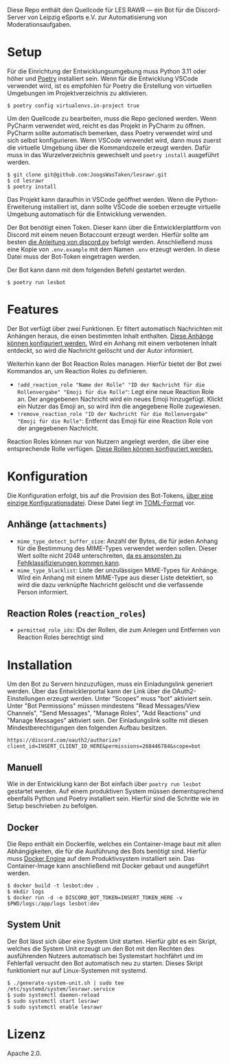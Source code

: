 Diese Repo enthält den Quellcode für LES RAWR &mdash; ein Bot für die Discord-Server von Leipzig eSports e.V. zur
Automatisierung von Moderationsaufgaben.

# Setup

Für die Einrichtung der Entwicklungsumgebung muss Python 3.11 oder höher und [Poetry](https://python-poetry.org/)
installiert sein.
Wenn für die Entwicklung VSCode verwendet wird, ist es empfohlen für Poetry die Erstellung von virtuellen Umgebungen im
Projektverzeichnis zu aktivieren.

```
$ poetry config virtualenvs.in-project true
```

Um den Quellcode zu bearbeiten, muss die Repo gecloned werden.
Wenn PyCharm verwendet wird, reicht es das Projekt in PyCharm zu öffnen.
PyCharm sollte automatisch bemerken, dass Poetry verwendet wird und sich selbst konfigurieren.
Wenn VSCode verwendet wird, dann muss zuerst die virtuelle Umgebung über die Kommandozeile erzeugt werden.
Dafür muss in das Wurzelverzeichnis gewechselt und `poetry install` ausgeführt werden.

```
$ git clone git@github.com:JoogsWasTaken/lesrawr.git
$ cd lesrawr
$ poetry install
```

Das Projekt kann daraufhin in VSCode geöffnet werden.
Wenn die Python-Erweiterung installiert ist, dann sollte VSCode die soeben erzeugte virtuelle Umgebung automatisch für
die Entwicklung verwenden.

Der Bot benötigt einen Token.
Dieser kann über die Entwicklerplattform von Discord mit einem neuen Botaccount erzeugt werden.
Hierfür sollte am besten [die Anleitung von discord.py](https://discordpy.readthedocs.io/en/stable/discord.html) befolgt
werden.
Anschließend muss eine Kopie von `.env.example` mit dem Namen `.env` erzeugt werden.
In diese Datei muss der Bot-Token eingetragen werden.

Der Bot kann dann mit dem folgenden Befehl gestartet werden.

```
$ poetry run lesbot
```

# Features

Der Bot verfügt über zwei Funktionen.
Er filtert automatisch Nachrichten mit Anhängen heraus, die einen bestimmten Inhalt enthalten.
[Diese Anhänge können konfiguriert werden.](#anhänge-attachments)
Wird ein Anhang mit einem verbotenen Inhalt entdeckt, so wird die Nachricht gelöscht und der Autor informiert.

Weiterhin kann der Bot Reaction Roles managen.
Hierfür bietet der Bot zwei Kommandos an, um Reaction Roles zu definieren.

- `!add_reaction_role "Name der Rolle" "ID der Nachricht für die Rollenvergabe" "Emoji für die Rolle"`: Legt eine neue
  Reaction Role an. Der angegebenen Nachricht wird ein neues Emoji hinzugefügt. Klickt ein Nutzer das Emoji an, so wird
  ihm die angegebene Rolle zugewiesen.
- `!remove_reaction_role "ID der Nachricht für die Rollenvergabe" "Emoji für die Rolle"`: Entfernt das Emoji für eine
  Reaction Role von der angegebenen Nachricht.

Reaction Roles können nur von Nutzern angelegt werden, die über eine entsprechende Rolle verfügen.
[Diese Rollen können konfiguriert werden.](#reaction-roles-reaction_roles)

# Konfiguration

Die Konfiguration erfolgt, bis auf die Provision des
Bot-Tokens, [über eine einzige Konfigurationsdatei](./config/app.toml).
Diese Datei liegt im [TOML-Format](https://toml.io/en/) vor.

## Anhänge (`attachments`)

- `mime_type_detect_buffer_size`: Anzahl der Bytes, die für jeden Anhang für die Bestimmung des MIME-Types
  verwendet werden sollen. Dieser Wert sollte nicht 2048
  unterschreiten, [da es ansonsten zu Fehlklassifizierungen kommen kann](https://pypi.org/project/python-magic/).
- `mime_type_blacklist`: Liste der unzulässigen MIME-Types für Anhänge. Wird ein Anhang mit einem MIME-Type aus dieser
  Liste detektiert, so wird die dazu verknüpfte Nachricht gelöscht und die verfassende Person informiert.

## Reaction Roles (`reaction_roles`)

- `permitted_role_ids`: IDs der Rollen, die zum Anlegen und Entfernen von Reaction Roles berechtigt sind

# Installation

Um den Bot zu Servern hinzuzufügen, muss ein Einladungslink generiert werden.
Über das Entwicklerportal kann der Link über die OAuth2-Einstellungen erzeugt werden.
Unter "Scopes" muss "bot" aktiviert sein.
Unter "Bot Permissions" müssen mindestens "Read Messages/View Channels", "Send Messages", "Manage Roles", "Add
Reactions" und "Manage Messages" aktiviert sein.
Der Einladungslink sollte mit diesen Mindestberechtigungen den folgenden Aufbau besitzen.

```
https://discord.com/oauth2/authorize?client_id=INSERT_CLIENT_ID_HERE&permissions=268446784&scope=bot
```

## Manuell

Wie in der Entwicklung kann der Bot einfach über `poetry run lesbot` gestartet werden.
Auf einem produktiven System müssen dementsprechend ebenfalls Python und Poetry installiert sein.
Hierfür sind die Schritte wie im Setup beschrieben zu befolgen.

## Docker

Die Repo enthält ein Dockerfile, welches ein Container-Image baut mit allen Abhängigkeiten, die für die Ausführung des
Bots benötigt sind.
Hierfür muss [Docker Engine](https://docs.docker.com/engine/install/) auf dem Produktivsystem installiert sein.
Das Container-Image kann anschließend mit Docker gebaut und ausgeführt werden.

```
$ docker build -t lesbot:dev .
$ mkdir logs
$ docker run -d -e DISCORD_BOT_TOKEN=INSERT_TOKEN_HERE -v $PWD/logs:/app/logs lesbot:dev
```

## System Unit

Der Bot lässt sich über eine System Unit starten.
Hierfür gibt es ein Skript, welches die System Unit erzeugt um den Bot mit den Rechten des ausführenden Nutzers
automatisch bei Systemstart hochfährt und im Fehlerfall versucht den Bot automatisch neu zu starten.
Dieses Skript funktioniert nur auf Linux-Systemen mit systemd.

```
$ ./generate-system-unit.sh | sudo tee /etc/systemd/system/lesrawr.service
$ sudo systemctl daemon-reload
$ sudo systemctl start lesrawr
$ sudo systemctl enable lesrawr
```

# Lizenz

Apache 2.0.
